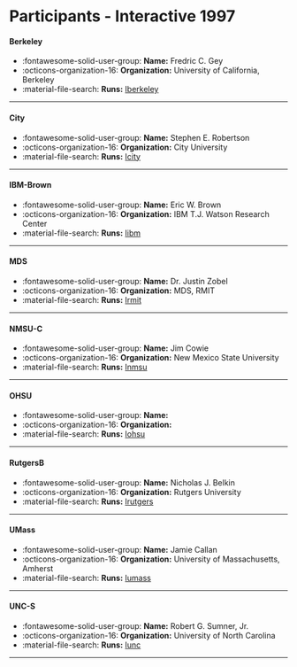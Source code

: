 # Participants - Interactive 1997 

#### Berkeley 
 - :fontawesome-solid-user-group: **Name:** Fredric C. Gey 
 - :octicons-organization-16: **Organization:** University of California, Berkeley 
 - :material-file-search: **Runs:** [Iberkeley](./runs.md#iberkeley) 

---
#### City 
 - :fontawesome-solid-user-group: **Name:** Stephen E. Robertson 
 - :octicons-organization-16: **Organization:** City University 
 - :material-file-search: **Runs:** [Icity](./runs.md#icity) 

---
#### IBM-Brown 
 - :fontawesome-solid-user-group: **Name:** Eric W. Brown 
 - :octicons-organization-16: **Organization:** IBM T.J. Watson Research Center 
 - :material-file-search: **Runs:** [Iibm](./runs.md#iibm) 

---
#### MDS 
 - :fontawesome-solid-user-group: **Name:** Dr. Justin Zobel 
 - :octicons-organization-16: **Organization:** MDS, RMIT 
 - :material-file-search: **Runs:** [Irmit](./runs.md#irmit) 

---
#### NMSU-C 
 - :fontawesome-solid-user-group: **Name:** Jim Cowie 
 - :octicons-organization-16: **Organization:** New Mexico State University 
 - :material-file-search: **Runs:** [Inmsu](./runs.md#inmsu) 

---
#### OHSU 
 - :fontawesome-solid-user-group: **Name:**  
 - :octicons-organization-16: **Organization:**  
 - :material-file-search: **Runs:** [Iohsu](./runs.md#iohsu) 

---
#### RutgersB 
 - :fontawesome-solid-user-group: **Name:** Nicholas J. Belkin 
 - :octicons-organization-16: **Organization:** Rutgers University 
 - :material-file-search: **Runs:** [Irutgers](./runs.md#irutgers) 

---
#### UMass 
 - :fontawesome-solid-user-group: **Name:** Jamie Callan 
 - :octicons-organization-16: **Organization:** University of Massachusetts, Amherst 
 - :material-file-search: **Runs:** [Iumass](./runs.md#iumass) 

---
#### UNC-S 
 - :fontawesome-solid-user-group: **Name:** Robert G. Sumner, Jr. 
 - :octicons-organization-16: **Organization:** University of North Carolina 
 - :material-file-search: **Runs:** [Iunc](./runs.md#iunc) 

---
